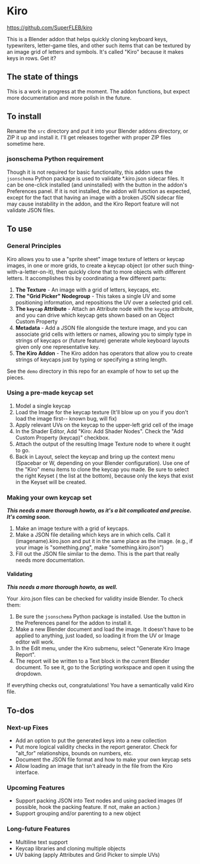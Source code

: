 # Kiro

https://github.com/SuperFLEB/kiro

This is a Blender addon that helps quickly cloning keyboard keys, typewriters, letter-game tiles, and other such items
that can be textured by an image grid of letters and symbols. It's called "Kiro" because it makes keys in rows. Get it?

## The state of things

This is a work in progress at the moment. The addon functions, but expect more documentation and more polish in the
future.

## To install

Rename the `src` directory and put it into your Blender addons directory, or ZIP it up and install it. I'll get releases
together with proper ZIP files sometime here.

### jsonschema Python requirement

Though it is not required for basic functionality, this addon uses the `jsonschema` Python package is used to validate
*.kiro.json sidecar files. It can be one-click installed (and uninstalled) with the button in the addon's Preferences
panel. If it is not installed, the addon will function as expected, except for the fact that having an image with a
broken JSON sidecar file may cause instability in the addon, and the Kiro Report feature will not validate JSON files.

## To use

### General Principles

Kiro allows you to use a "sprite sheet" image texture of letters or keycap images, in one or more grids, to create a
keycap object (or other such thing-with-a-letter-on-it), then quickly clone that to more objects with different letters.
It accomplishes this by coordinating a few different parts:

1. **The Texture** - An image with a grid of letters, keycaps, etc.
2. **The "Grid Picker" Nodegroup** - This takes a single UV and some positioning information, and repositions the UV
   over a selected grid cell.
3. **The `keycap` Attribute** - Attach an Attribute node with the `keycap` attribute, and you can drive which keycap
   gets shown based on an Object Custom Property
4. **Metadata** - Add a JSON file alongside the texture image, and you can associate grid cells with letters or names,
   allowing you to simply type in strings of keycaps or (future feature) generate whole keyboard layouts given only one
   representative key.
5. **The Kiro Addon** - The Kiro addon has operators that allow you to create strings of keycaps just by typing or
   specifying a string length.

See the `demo` directory in this repo for an example of how to set up the pieces.

### Using a pre-made keycap set

1. Model a single keycap
2. Load the Image for the keycap texture (It'll blow up on you if you don't load the image first-- known bug, will fix)
3. Apply relevant UVs on the keycap to the upper-left grid cell of the image
4. In the Shader Editor, Add "Kiro: Add Shader Nodes". Check the "Add Custom Property (keycap)" checkbox.
5. Attach the output of the resulting Image Texture node to where it ought to go.
6. Back in Layout, select the keycap and bring up the context menu (Spacebar or W, depending on your Blender
   configuration). Use one of the "Kiro" menu items to clone the keycap you made. Be sure to select the right Keyset (
   the list at the bottom), because only the keys that exist in the Keyset will be created.

### Making your own keycap set

***This needs a more thorough howto, as it's a bit complicated and precise. It's coming soon.***

1. Make an image texture with a grid of keycaps.
2. Make a JSON file detailing which keys are in which cells. Call it (imagename).kiro.json and put it in the same place
   as the image. (e.g., if your image is "something.png", make "something.kiro.json")
3. Fill out the JSON file similar to the demo. This is the part that really needs more documentation.

#### Validating

***This needs a more thorough howto, as well.***

Your .kiro.json files can be checked for validity inside Blender. To check them:

1. Be sure the `jsonschema` Python package is installed. Use the button in the Preferences panel for the addon to
   install it.
2. Make a new Blender document and load the image. It doesn't have to be applied to anything, just loaded, so loading it
   from the UV or Image editor will work.
3. In the Edit menu, under the Kiro submenu, select "Generate Kiro Image Report".
4. The report will be written to a Text block in the current Blender document. To see it, go to the Scripting workspace
   and open it using the dropdown.

If everything checks out, congratulations! You have a semantically valid Kiro file.

## To-dos

### Next-up Fixes

* Add an option to put the generated keys into a new collection
* Put more logical validity checks in the report generator. Check for "alt_for" relationships, bounds on numbers, etc.
* Document the JSON file format and how to make your own keycap sets
* Allow loading an image that isn't already in the file from the Kiro interface.

### Upcoming Features

* Support packing JSON into Text nodes and using packed images (If possible, hook the packing feature. If not, make an
  action.)
* Support grouping and/or parenting to a new object

### Long-future Features

* Multiline text support
* Keycap libraries and cloning multiple objects
* UV baking (apply Attributes and Grid Picker to simple UVs)
